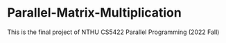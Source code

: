# Parallel-Matrix-Multiplication

This is the final project of NTHU CS5422 Parallel Programming (2022 Fall)
